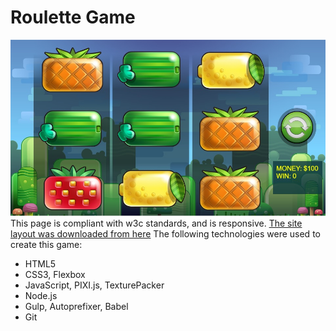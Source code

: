 **Roulette Game**
=================
![screenshot of sample](Sample.jpg)
This page is compliant with w3c standards, and is responsive.
[The site layout was downloaded from here](https://psd.in.ua/flat-maket-dlya-obrazovatelnogo-sayta/)
The following technologies were used to create this game:
* HTML5
* CSS3, Flexbox
* JavaScript, PIXI.js, TexturePacker
* Node.js
* Gulp, Autoprefixer, Babel
* Git
